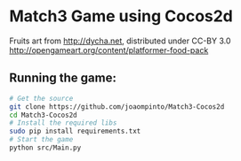# Match3 Game using Cocos2d

Fruits art from http://dycha.net, distributed under CC-BY 3.0
  http://opengameart.org/content/platformer-food-pack

## Running the game:
```sh
# Get the source
git clone https://github.com/joaompinto/Match3-Cocos2d
cd Match3-Cocos2d
# Install the required libs
sudo pip install requirements.txt
# Start the game
python src/Main.py
```